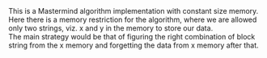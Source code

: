 <MTMarkdownOptions output='html4'>
    This is a Mastermind algorithm implementation with constant size memory.
	<br/>
	Here there is a memory restriction for the algorithm, where we are allowed only two strings, viz. x and y in the memory to store our data. 
	<br/>
	The main strategy would be that of figuring the right combination of block string from the x memory and forgetting the data from x memory after that.
</MTMarkdownOptions>




